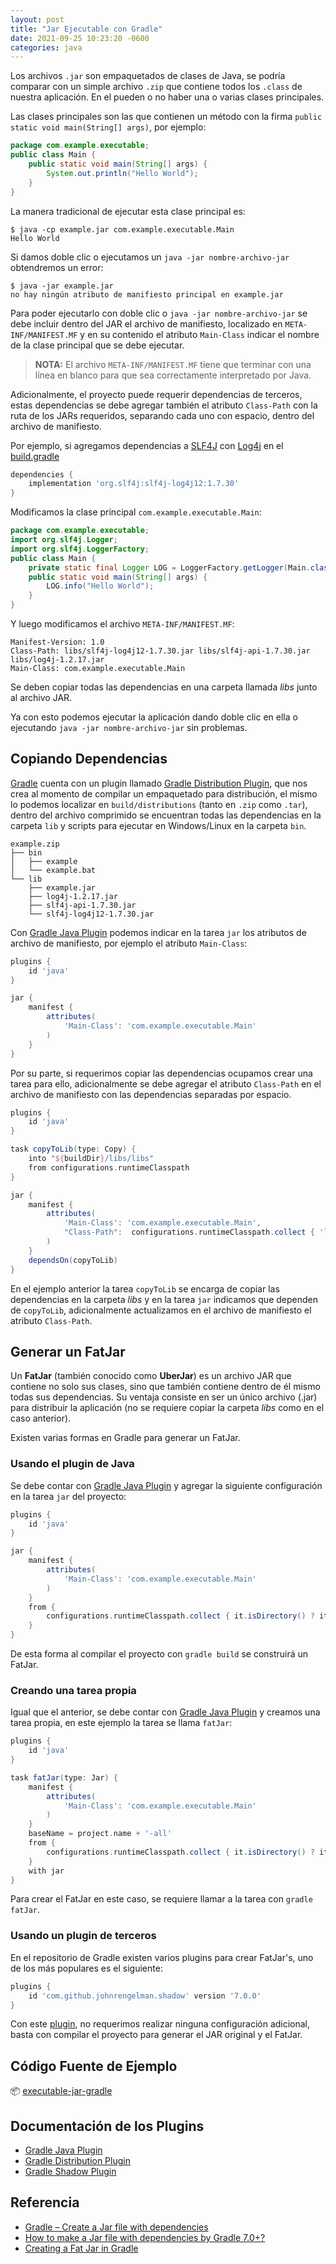 ```yaml
---
layout: post
title: "Jar Ejecutable con Gradle"
date: 2021-09-25 10:23:20 -0600
categories: java
---
```


Los archivos `.jar` son empaquetados de clases de Java, se podría comparar con un simple archivo `.zip` que contiene todos los `.class` de nuestra aplicación. En el pueden o no haber una o varias clases principales.

Las clases principales son las que contienen un método con la firma `public static void main(String[] args)`, por ejemplo:

```java
package com.example.executable;
public class Main {
    public static void main(String[] args) {
        System.out.println("Hello World");
    }
}
```

La manera tradicional de ejecutar esta clase principal es:

```shell
$ java -cp example.jar com.example.executable.Main
Hello World
```

Si damos doble clic o ejecutamos un `java -jar nombre-archivo-jar` obtendremos un error:

```shell
$ java -jar example.jar
no hay ningún atributo de manifiesto principal en example.jar
```

Para poder ejecutarlo con doble clic o `java -jar nombre-archivo-jar` se debe incluir dentro del JAR el archivo de manifiesto, localizado en `META-INF/MANIFEST.MF` y en su contenido el atributo `Main-Class` indicar el nombre de la clase principal que se debe ejecutar.

> **NOTA:** El archivo `META-INF/MANIFEST.MF` tiene que terminar con una línea en blanco para que sea correctamente interpretado por Java.

Adicionalmente, el proyecto puede requerir dependencias de terceros, estas dependencias se debe agregar también el atributo `Class-Path` con la ruta de los JARs requeridos, separando cada uno con espacio, dentro del archivo de manifiesto.

Por ejemplo, si agregamos dependencias a [SLF4J](http://www.slf4j.org/) con [Log4j](http://logging.apache.org/log4j/1.2/) en el [build.gradle](https://github.com/barrantesgerman/executable-jar-gradle/blob/main/example/build.gradle)

```gradle
dependencies {
    implementation 'org.slf4j:slf4j-log4j12:1.7.30'
}
```

Modificamos la clase principal `com.example.executable.Main`:

```java
package com.example.executable;
import org.slf4j.Logger;
import org.slf4j.LoggerFactory;
public class Main {
    private static final Logger LOG = LoggerFactory.getLogger(Main.class);
    public static void main(String[] args) {
        LOG.info("Hello World");
    }
}
```

Y luego modificamos el archivo `META-INF/MANIFEST.MF`:

```properties
Manifest-Version: 1.0
Class-Path: libs/slf4j-log4j12-1.7.30.jar libs/slf4j-api-1.7.30.jar libs/log4j-1.2.17.jar
Main-Class: com.example.executable.Main

```

Se deben copiar todas las dependencias en una carpeta llamada *libs* junto al archivo JAR.

Ya con esto podemos ejecutar la aplicación dando doble clic en ella o ejecutando  `java -jar nombre-archivo-jar` sin problemas.

## Copiando Dependencias

[Gradle](https://gradle.org/) cuenta con un plugin llamado [Gradle Distribution Plugin](https://docs.gradle.org/current/userguide/distribution_plugin.html), que nos crea al momento de compilar un empaquetado para distribución, el mismo lo podemos localizar en `build/distributions` (tanto en `.zip` como `.tar`), dentro del archivo comprimido se encuentran todas las dependencias en la carpeta `lib` y scripts para ejecutar en Windows/Linux en la carpeta `bin`.

```
example.zip
├── bin
│   ├── example
│   └── example.bat
└── lib
    ├── example.jar
    ├── log4j-1.2.17.jar
    ├── slf4j-api-1.7.30.jar
    └── slf4j-log4j12-1.7.30.jar
```

Con [Gradle Java Plugin](https://docs.gradle.org/7.2/userguide/java_plugin.html) podemos indicar en la tarea `jar` los atributos de archivo de manifiesto, por ejemplo el atributo `Main-Class`:

```gradle
plugins {
    id 'java'
}

jar {
    manifest {
        attributes(
            'Main-Class': 'com.example.executable.Main'
        )
    }
}
```

Por su parte, si requerimos copiar las dependencias ocupamos crear una tarea para ello, adicionalmente se debe agregar el atributo `Class-Path` en el archivo de manifiesto con las dependencias separadas por espacio.

```gradle
plugins {
    id 'java'
}

task copyToLib(type: Copy) {
    into "${buildDir}/libs/libs"
    from configurations.runtimeClasspath
}

jar {
    manifest {
        attributes(
            'Main-Class': 'com.example.executable.Main',
            "Class-Path":  configurations.runtimeClasspath.collect { 'libs/' + it.name }.join(' ') 
        )
    }
    dependsOn(copyToLib)
}
```

En el ejemplo anterior la tarea `copyToLib` se encarga de copiar las dependencias en la carpeta *libs* y en la tarea `jar` indicamos que dependen de `copyToLib`, adicionalmente actualizamos en el archivo de manifiesto el atributo `Class-Path`.

## Generar un FatJar

Un **FatJar** (también conocido como **UberJar**) es un archivo JAR que contiene no solo sus clases, sino que también contiene dentro de él mismo todas sus dependencias. Su ventaja consiste en ser un único archivo (.jar) para distribuir la aplicación (no se requiere copiar la carpeta *libs* como en el caso anterior).

Existen varias formas en Gradle para generar un FatJar.

### Usando el plugin de Java

Se debe contar con [Gradle Java Plugin](https://docs.gradle.org/7.2/userguide/java_plugin.html) y agregar la siguiente configuración en la tarea `jar` del proyecto:

```gradle
plugins {
    id 'java'
}

jar {
    manifest {
        attributes(
            'Main-Class': 'com.example.executable.Main'
        )
    }
    from {
        configurations.runtimeClasspath.collect { it.isDirectory() ? it : zipTree(it) }
    }
}
```

De esta forma al compilar el proyecto con `gradle build` se construirá un FatJar.

### Creando una tarea propia

Igual que el anterior, se debe contar con [Gradle Java Plugin](https://docs.gradle.org/7.2/userguide/java_plugin.html) y creamos una tarea propia, en este ejemplo la tarea se llama `fatJar`:

```gradle
plugins {
    id 'java'
}

task fatJar(type: Jar) {
    manifest {
        attributes(
            'Main-Class': 'com.example.executable.Main'
        )
    }
    baseName = project.name + '-all'
    from {
        configurations.runtimeClasspath.collect { it.isDirectory() ? it : zipTree(it) }
    }
    with jar
}
```

Para crear el FatJar en este caso, se requiere llamar a la tarea con `gradle fatJar`.

### Usando un plugin de terceros

En el repositorio de Gradle existen varios plugins para crear FatJar's, uno de los más populares es el siguiente:

```gradle
plugins {
    id 'com.github.johnrengelman.shadow' version '7.0.0'
}
```

Con este [plugin](https://plugins.gradle.org/plugin/com.github.johnrengelman.shadow), no requerimos realizar ninguna configuración adicional, basta con compilar el proyecto para generar el JAR original y el FatJar.

## Código Fuente de Ejemplo

📦 [executable-jar-gradle](https://github.com/barrantesgerman/executable-jar-gradle)

## Documentación de los Plugins

* [Gradle Java Plugin](https://docs.gradle.org/7.2/userguide/java_plugin.html)
* [Gradle Distribution Plugin](https://docs.gradle.org/7.2/userguide/distribution_plugin.html)
* [Gradle Shadow Plugin](https://imperceptiblethoughts.com/shadow/)

## Referencia

* [Gradle – Create a Jar file with dependencies](https://mkyong.com/gradle/gradle-create-a-jar-file-with-dependencies/)
* [How to make a Jar file with dependencies by Gradle 7.0+?](https://stackoverflow.com/questions/59367435/how-to-make-a-jar-file-with-dependencies-by-gradle-7-0)
* [Creating a Fat Jar in Gradle](https://www.baeldung.com/gradle-fat-jar)
